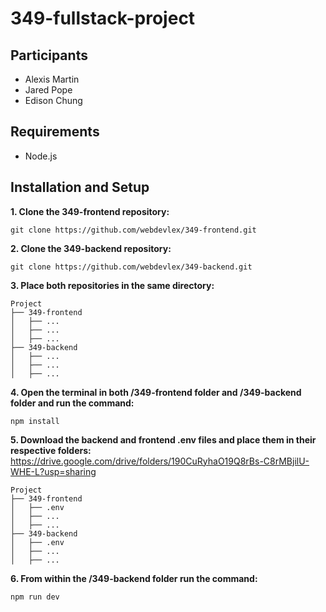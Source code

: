 # 349-fullstack-project

## Participants

- Alexis Martin
- Jared Pope
- Edison Chung

## Requirements

- Node.js

## Installation and Setup

**1. Clone the 349-frontend repository:**

```
git clone https://github.com/webdevlex/349-frontend.git
```

**2. Clone the 349-backend repository:**

```
git clone https://github.com/webdevlex/349-backend.git
```

**3. Place both repositories in the same directory:**

```
Project
├── 349-frontend
│   ├── ...
│   ├── ...
│   ├── ...
├── 349-backend
│   ├── ...
│   ├── ...
│   ├── ...
```

**4. Open the terminal in both /349-frontend folder and /349-backend folder and run the command:**

```
npm install
```

**5. Download the backend and frontend .env files and place them in their respective folders:**
https://drive.google.com/drive/folders/190CuRyhaO19Q8rBs-C8rMBjilU-WHE-L?usp=sharing

```
Project
├── 349-frontend
│   ├── .env
│   ├── ...
│   ├── ...
├── 349-backend
│   ├── .env
│   ├── ...
│   ├── ...
```

**6. From within the /349-backend folder run the command:**

```
npm run dev
```
